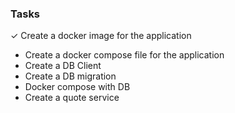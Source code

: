 ### Tasks

✓ Create a docker image for the application
- Create a docker compose file for the application
- Create a DB Client
- Create a DB migration
- Docker compose with DB
- Create a quote service
